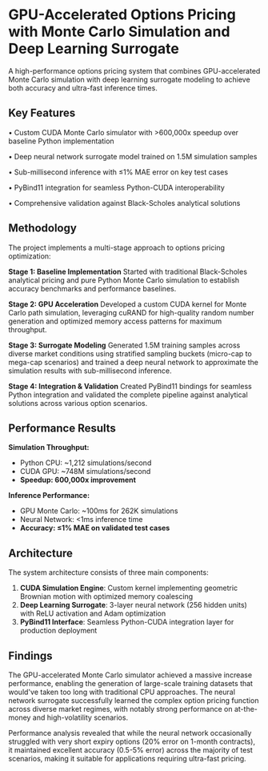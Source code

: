 # GPU-Accelerated Options Pricing with Monte Carlo Simulation and Deep Learning Surrogate

A high-performance options pricing system that combines GPU-accelerated Monte Carlo simulation with deep learning surrogate modeling to achieve both accuracy and ultra-fast inference times.

## Key Features

• Custom CUDA Monte Carlo simulator with >600,000x speedup over baseline Python implementation

• Deep neural network surrogate model trained on 1.5M simulation samples  

• Sub-millisecond inference with ≤1% MAE error on key test cases

• PyBind11 integration for seamless Python-CUDA interoperability

• Comprehensive validation against Black-Scholes analytical solutions

## Methodology

The project implements a multi-stage approach to options pricing optimization:

**Stage 1: Baseline Implementation**
Started with traditional Black-Scholes analytical pricing and pure Python Monte Carlo simulation to establish accuracy benchmarks and performance baselines.

**Stage 2: GPU Acceleration** 
Developed a custom CUDA kernel for Monte Carlo path simulation, leveraging cuRAND for high-quality random number generation and optimized memory access patterns for maximum throughput.

**Stage 3: Surrogate Modeling**
Generated 1.5M training samples across diverse market conditions using stratified sampling buckets (micro-cap to mega-cap scenarios) and trained a deep neural network to approximate the simulation results with sub-millisecond inference.

**Stage 4: Integration & Validation**
Created PyBind11 bindings for seamless Python integration and validated the complete pipeline against analytical solutions across various option scenarios.

## Performance Results

**Simulation Throughput:**
- Python CPU: ~1,212 simulations/second
- CUDA GPU: ~748M simulations/second  
- **Speedup: 600,000x improvement**

**Inference Performance:**
- GPU Monte Carlo: ~100ms for 262K simulations
- Neural Network: <1ms inference time
- **Accuracy: ≤1% MAE on validated test cases**

## Architecture

The system architecture consists of three main components:

1. **CUDA Simulation Engine**: Custom kernel implementing geometric Brownian motion with optimized memory coalescing
2. **Deep Learning Surrogate**: 3-layer neural network (256 hidden units) with ReLU activation and Adam optimization
3. **PyBind11 Interface**: Seamless Python-CUDA integration layer for production deployment

## Findings

The GPU-accelerated Monte Carlo simulator achieved a massive increase performance, enabling the generation of large-scale training datasets that would've taken too long with traditional CPU approaches. The neural network surrogate successfully learned the complex option pricing function across diverse market regimes, with notably strong performance on at-the-money and high-volatility scenarios.

Performance analysis revealed that while the neural network occasionally struggled with very short expiry options (20% error on 1-month contracts), it maintained excellent accuracy (0.5-5% error) across the majority of test scenarios, making it suitable for applications requiring ultra-fast pricing.
